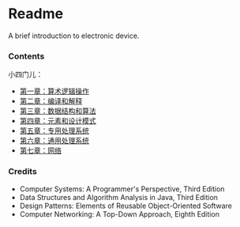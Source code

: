 # Readme
A brief introduction to electronic device.

### Contents
小四门儿：
- [第一章：算术逻辑操作](./第一章：算术逻辑操作.md)
- [第二章：编译和解释](./第二章：编译和解释.md)
- [第三章：数据结构和算法](./第三章：数据结构和算法.md)
- [第四章：元素和设计模式](./第四章：元素和设计模式.md)
- [第五章：专用处理系统](./第五章：专用处理系统.md)
- [第六章：通用处理系统](./第六章：通用处理系统.md)
- [第七章：网络](./第七章：网络.md)

### Credits
- Computer Systems: A Programmer's Perspective, Third Edition
- Data Structures and Algorithm Analysis in Java, Third Edition
- Design Patterns: Elements of Reusable Object-Oriented Software
- Computer Networking: A Top-Down Approach, Eighth Edition
